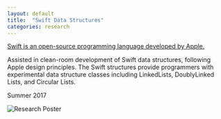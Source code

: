 ```yaml
---
layout: default
title:  "Swift Data Structures"
categories: research
---
```

[Swift is an open-source programming language developed by Apple.](https://developer.apple.com/swift/) 

Assisted in clean-room development of Swift data structures, following Apple design principles. The Swift structures provide programmers with experimental data structure classes including LinkedLists, DoublyLinked Lists, and Circular Lists.

Summer 2017

![Research Poster](https://drive.google.com/file/d/0B7OT99mJkKm-RVVzTHNUNUVuNGs/view?usp=sharing)
